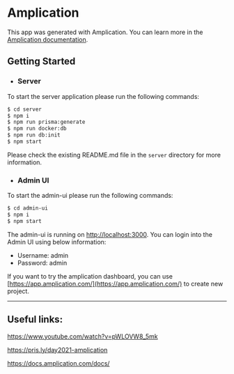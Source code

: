 # Amplication

This app was generated with Amplication.
You can learn more in the [Amplication documentation](https://docs.amplication.com/guides/getting-started).


## Getting Started

- ### Server
To start the server application please run the following commands: 
```bash
$ cd server
$ npm i
$ npm run prisma:generate
$ npm run docker:db
$ npm run db:init
$ npm start
```
Please check the existing README.md file in the `server` directory for more information.

- ### Admin UI
To start the admin-ui please run the following commands: 
```bash
$ cd admin-ui
$ npm i
$ npm start
```

The admin-ui is running on [http://localhost:3000](http://localhost:3000).
You can login into the Admin UI using below information: 

- Username: admin
- Password: admin

If you want to try the amplication dashboard, you can use [https://app.amplication.com/](https://app.amplication.com/) to create new project.

-----

## Useful links: 
https://www.youtube.com/watch?v=pWLOVW8_5mk

https://pris.ly/day2021-amplication

https://docs.amplication.com/docs/

